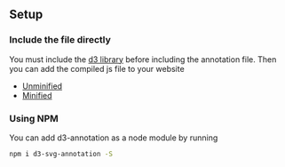 ## Setup

### Include the file directly

You must include the [d3 library](http://d3js.org/) before including the annotation file. Then you can add the compiled js file to your website

- [Unminified](https://github.com/susielu/d3-annotation/blob/master/d3-annotation.js)
- [Minified](https://github.com/susielu/d3-annotation/blob/master/d3-annotation.min.js)

### Using NPM

You can add d3-annotation as a node module by running

```bash
npm i d3-svg-annotation -S
```
